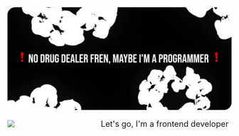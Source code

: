 <div>
    <img src='/Group.png'>
    <div style="display: flex; align-items: center;">
        <img src='/48813817b031b08cf9f1fecb3b6155f3.gif' style="width: 200px; margin-right: 10px;">
        <p style='font-size: 18px;'>Let's go, I'm a frontend developer</p>
    </div>
</div>
